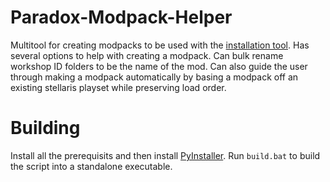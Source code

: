 # Paradox-Modpack-Helper
Multitool for creating modpacks to be used with the [installation tool](https://github.com/RagingFlames/Paradox-Mod-Updater). Has several options to help with creating a modpack. Can bulk rename workshop ID folders to be the name of the mod. Can also guide the user through making a modpack automatically by basing a modpack off an existing stellaris playset while preserving load order.

# Building
Install all the prerequisits and then install [PyInstaller](https://pyinstaller.org/en/stable/). Run `build.bat` to build the script into a standalone executable.

